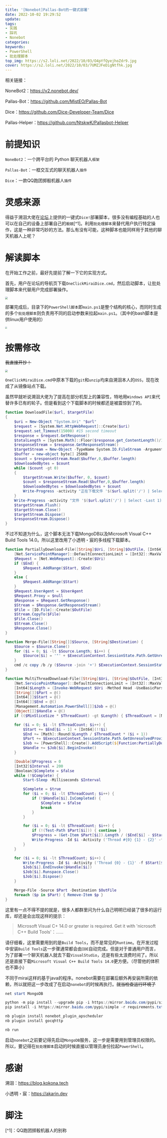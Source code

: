 ```yaml
---
title: '[Nonebot]Pallas-Bot的一键式部署'
date: 2022-10-02 19:29:52
update:
tags:
- 实践
- 踩坑
- Nonebot
categories:
keywords:
- PowerShell
- 批处理脚本
top_img: https://s2.loli.net/2022/10/03/O4pYfQyejhoZdr9.jpg
cover: https://s2.loli.net/2022/10/03/7UMZJFeDigNtfhk.jpg
---
```

相关链接：

NoneBot2：https://v2.nonebot.dev/

Pallas-Bot：https://github.com/MistEO/Pallas-Bot

Dice：https://github.com/Dice-Developer-Team/Dice

Pallas-Helper：https://github.com/NtskwK/Pallasbot-Helper

# 前提知识

`NoneBot2`：一个跨平台的 Python 聊天机器人`框架`

`Pallas-Bot`：一框交互式的聊天机器人`插件`

`Dice`：一款QQ跑团掷骰机器人`插件`

# 灵感来源
得益于溯洄大佬在[论坛](https://forum.kokona.tech/)上提供的一键式`Dice!`部署脚本，很多没有编程基础的人也可以在自己的设备上部署自己的`骰娘`[^1]。利用`批处理脚本`来替代用户执行特定操作，这是一种非常巧妙的方法。那么有没有可能，这种脚本也能同样用于其他的聊天机器人上呢？

# 解读脚本
在开始工作之前，最好先提前了解一下它的实现方式。

首先，用户在论坛的导航页下载`OneClickMiraiDice.cmd`，然后启动脚本，让批处理脚本来代替用户完成部署操作。

<img src="https://s2.loli.net/2022/10/03/b3oalvDkQI7Hwdx.png"  style="zoom:50%;" />


部署完成后，目录下的`PowerShell脚本`即`main.ps1`是整个结构的核心，而同时生成的多个`批处理脚本`则负责用不同的启动参数来拉起`main.ps1`。（其中的bash脚本是供linux用户使用的）


<img src="https://s2.loli.net/2022/10/03/EmOIvhAZbBy69jR.png"  style="zoom:40%;" />

# 按需修改
~~我直接开抄！~~

<img src="https://s2.loli.net/2022/10/03/43NepICLV8sOcyZ.png" style="zoom:50%;" />

`OneClickMiraiDice.cmd`中原本下载的`git`和`unzip`均来自溯洄本人的`OSS`，现在改成了从镜像站点下载。

虽然早就听说溯洄大佬为了提高在部分机型上的兼容性，特地用`Windows API`来代替许多已有的轮子。但是看到这个下载脚本的时候都还是被震惊到了的。

```Powershell
function DownloadFile($url, $targetFile)
{
	$uri = New-Object "System.Uri" "$url"
	$request = [System.Net.HttpWebRequest]::Create($uri)
	$request.set_Timeout(15000) #15 second timeout
	$response = $request.GetResponse()
	$totalLength = [System.Math]::Floor($response.get_ContentLength()/1024)
	$responseStream = $response.GetResponseStream()
	$targetStream = New-Object -TypeName System.IO.FileStream -ArgumentList $targetFile, Create
	$buffer = new-object byte[] 256KB
	$count = $responseStream.Read($buffer,0,$buffer.length)
	$downloadedBytes = $count
	while ($count -gt 0)
	{
		$targetStream.Write($buffer, 0, $count)
		$count = $responseStream.Read($buffer,0,$buffer.length)
		$downloadedBytes = $downloadedBytes + $count
		Write-Progress -activity "正在下载文件 '$($url.split('/') | Select -Last 1)'" -Status "已下载 ($([System.Math]::Floor($downloadedBytes/1024))K of $($totalLength)K): " -PercentComplete ((([System.Math]::Floor($downloadedBytes/1024)) / $totalLength)  * 100)
	}
	Write-Progress -activity "文件 '$($url.split('/') | Select -Last 1)' 下载已完成" -Status "下载已完成" -Completed
	$targetStream.Flush()
	$targetStream.Close()
	$targetStream.Dispose()
	$responseStream.Dispose()
}
```

不过不知道为什么，这个脚本无法下载MongoDB以及Microsoft Visual C++ Build Tools 14.0。所以这里改用了小透明・宸的多线程下载脚本。

```powershell
function PartiallyDownload-File([String]$Uri, [String]$OutFile, [Int64]$Start, [Int64]$End = 0, [String]$UserAgent = 'Mozilla/5.0 (Windows NT 10.0; Win64; x64) AppleWebKit/537.36 (KHTML, like Gecko) Chrome/74.0.3729.169 Safari/537.36') {
    [Net.ServicePointManager]::DefaultConnectionLimit = [Int32]::MaxValue
    $Request = [Net.WebRequest]::Create($Uri)
    if ($End) {
        $Request.AddRange($Start, $End)
    }
    else {
        $Request.AddRange($Start)
    }
    $Request.UserAgent = $UserAgent
    $Request.Proxy = $null
    $Response = $Request.GetResponse()
    $Stream = $Response.GetResponseStream()
    $File = [IO.File]::Create($OutFile)
    $Stream.CopyTo($File)
    $File.Close()
    $Stream.Close()
    $Response.Close()
}

function Merge-File([String[]]$Source, [String]$Destination) {
    $Source = $Source.Clone()
    for ($i = 0; $i -lt $Source.Length; $i++) {
        $Source[$i] = '"' + $ExecutionContext.SessionState.Path.GetUnresolvedProviderPathFromPSPath($Source[$i]) + '"'
    }
    cmd /c copy /b /y ($Source -join '+') $ExecutionContext.SessionState.Path.GetUnresolvedProviderPathFromPSPath($Destination) | Out-Null
}

function MultiThreadDownload-File([String]$Uri, [String]$OutFile, [Int32]$ThreadCount = 4, [Int32]$MinSliceSize = 256KB, [String]$UserAgent = 'Mozilla/5.0 (Windows NT 10.0; Win64; x64) AppleWebKit/537.36 (KHTML, like Gecko) Chrome/74.0.3729.169 Safari/537.36') {
    [Net.ServicePointManager]::DefaultConnectionLimit = [Int32]::MaxValue
    [Int64]$Length = (Invoke-WebRequest $Uri -Method Head -UseBasicParsing -Proxy $null).Headers.'Content-Length'
    [String[]]$Part = @()
    [Int64[]]$Start = @()
    [Int64[]]$End = @()
    [Management.Automation.PowerShell[]]$Job = @()
    [Object[]]$Handle = @()
    if (($MinSliceSize * $ThreadCount) -gt $Length) { $ThreadCount = [Math]::Floor($Length / $MinSliceSize) }

    for ($i = 0; $i -lt $ThreadCount; $i++) {
        $Start += $End[$i - 1] + [Int64](!!$i)
        $End += [Math]::Round($Length / $ThreadCount * ($i + 1))
        $Part += $ExecutionContext.SessionState.Path.GetUnresolvedProviderPathFromPSPath([GUID]::NewGuid().ToString('N') + '.bin')
        $Job += [PowerShell]::Create().AddScript(${Function:PartiallyDownload-File}).AddParameter('Uri', $Uri).AddParameter('OutFile', $Part[$i]).AddParameter('Start', $Start[$i]).AddParameter('End', $End[$i]).AddParameter('UserAgent', $UserAgent)
        $Handle += $Job[$i].BeginInvoke()
    }

    [Double]$Progress = 0
    [Int32]$Interval = 200
    [Boolean]$Complete = $false
    while (!$Complete) {
        Start-Sleep -Milliseconds $Interval

        $Complete = $true
        for ($i = 0; $i -lt $ThreadCount; $i++) {
            if (!$Handle[$i].IsCompleted) {
                $Complete = $false
                break
            }
        }

        for ($i = 0; $i -lt $ThreadCount; $i++) {
            if (!(Test-Path $Part[$i])) { continue }
            $Progress = (Get-Item $Part[$i]).Length / ($End[$i] - $Start[$i] + 1) * 100
            Write-Progress -Id $i -Activity ('Thread #{0} {1} - {2}' -f $i, $Start[$i], $End[$i]) -Status ('{0} / {1} {2:f2}%' -f (Get-Item $Part[$i]).Length, ($End[$i] - $Start[$i] + 1), $Progress) -PercentComplete $Progress
        }
    }

    for ($i = 0; $i -lt $ThreadCount; $i++) {
        Write-Progress -Id $i -Activity ('Thread {0} - {1}' -f $Start[$i], $End[$i]) -Completed
        $Job[$i].EndInvoke($Handle[$i])
        $Job[$i].Runspace.Close()
        $Job[$i].Dispose()
    }

    Merge-File -Source $Part -Destination $OutFile
    foreach ($p in $Part) { Remove-Item $p }
}
```
这里有一点不得不提的就是，很多人都群里问为什么自己明明已经装了很多的运行库，却还是会出现这样的提示：

>Microsoft Visual C+ 14.0 or greater is required. Get it with 'nicrosoft C++ Build Tools'：……

请仔细看，这里需要用到的是`Build Tools`，而不是常见的`Runtime`。在开发过程中安装`Build Tools`这一步骤通常都会由`IDE`自动完成。但是对于普通用户而言，为了部署一个聊天机器人就去下载`VisualStudio`，还是有些太浪费时间了。所以还是直接下载`Microsoft Visual C++ Build Tools 14.0`更方便。（尽管他的体积也不算小）

不同于mirai这样的基于java的程序。nonebot需要在部署后额外再安装所需的依赖，所以就把这一步改成了在启动`nonebot`的时候再执行。~~就当检查运行环境了~~


```powershell
net start MongoDB

python -m pip install --upgrade pip -i https://mirror.baidu.com/pypi/simple
pip install -i https://mirror.baidu.com/pypi/simple -r requirements.txt

nb plugin install nonebot_plugin_apscheduler
nb plugin install gocqhttp

nb run
```

启动`nonebot`之前要记得先启动`MongoDB`服务，这一步是需要用到管理员权限的。所以，要记得在`批处理脚本`启动的时候直接以管理员身份拉起`PowerShell`。


# 感谢
溯洄：https://blog.kokona.tech

小透明・宸：https://akarin.dev


# 脚注
[^1]：QQ跑团掷骰机器人的别称